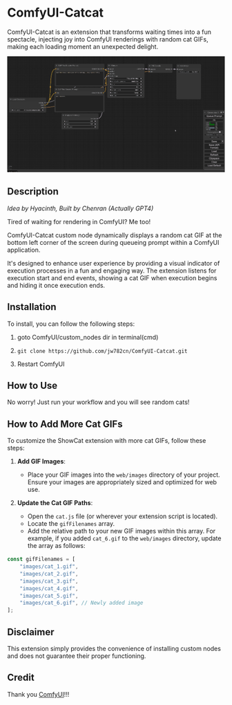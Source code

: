 # ComfyUI-Catcat

ComfyUI-Catcat is an extension that transforms waiting times into a fun spectacle, injecting joy into ComfyUI renderings with random cat GIFs, making each loading moment an unexpected delight.

![example](example.gif)

## Description

*Idea by Hyacinth, Built by Chenran (Actually GPT4)* 

Tired of waiting for rendering in ComfyUI? Me too!

ComfyUI-Catcat custom node dynamically displays a random cat GIF at the bottom left corner of the screen during queueing prompt within a ComfyUI application. 

It's designed to enhance user experience by providing a visual indicator of execution processes in a fun and engaging way. The extension listens for execution start and end events, showing a cat GIF when execution begins and hiding it once execution ends.

## Installation

To install, you can follow the following steps:

1. goto ComfyUI/custom_nodes dir in terminal(cmd)

2. `git clone https://github.com/jw782cn/ComfyUI-Catcat.git`

3. Restart ComfyUI

## How to Use

No worry! Just run your workflow and you will see random cats!


## How to Add More Cat GIFs

To customize the ShowCat extension with more cat GIFs, follow these steps:

1. **Add GIF Images**:
   - Place your GIF images into the `web/images` directory of your project. Ensure your images are appropriately sized and optimized for web use.

2. **Update the Cat GIF Paths**:
   - Open the `cat.js` file (or wherever your extension script is located).
   - Locate the `gifFilenames` array.
   - Add the relative path to your new GIF images within this array. For example, if you added `cat_6.gif` to the `web/images` directory, update the array as follows:

```javascript
const gifFilenames = [
    "images/cat_1.gif",
    "images/cat_2.gif",
    "images/cat_3.gif",
    "images/cat_4.gif",
    "images/cat_5.gif",
    "images/cat_6.gif", // Newly added image
];
```

## Disclaimer
This extension simply provides the convenience of installing custom nodes and does not guarantee their proper functioning.

## Credit
Thank you [ComfyUI](https://github.com/comfyanonymous/ComfyUI)!!!